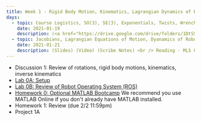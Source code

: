 ```yaml
---
title: Week 1 - Rigid Body Motion, Kinematics, Lagrangian Dynamics of Robots (Review of C106A/206A)
days:
  - topic: Course Logistics, SO(3), SE(3), Exponentials, Twists, Wrenches, Forward Kinematics
    date: 2021-01-19
    description: (<a href="https://drive.google.com/drive/folders/1DtSSz8ovzeV_ecbUtgbhfxz5qNQoQ9Z4?usp=sharing">Slides</a>) (Video) (Scribe Notes) <br /> Reading - MLS 2.1-2.5, 3.1-3.3 <br /> Optional Reading - MLS Appendix A.3
  - topic: Jacobians, Lagrangian Equations of Motion, Dyanamics of Robots
    date: 2021-01-21
    description: (Slides) (Video) (Scribe Notes) <br /> Reading - MLS Ch 3.4, 4.1-4.3
---
```


- Discussion 1: Review of rotations, rigid body motions, kinematics, inverse kinematics
- <a href="https://www.notion.so/C106B-Lab-0A-Setting-up-Your-Virtual-Machine-21d0646c716547c5891e3ea93d4733a2">Lab 0A: Setup</a>
- [Lab 0B: Review of Robot Operating System (ROS)](../assets/projects/proj0.pdf)
- [Homework 0: Optional MATLAB Bootcamp](../assets/hw/hw0.zip) We recommend you use MATLAB Online if you don't already have MATLAB installed. 
- Homework 1: Review (due 2/2 11:59pm)
- Project 1A 
